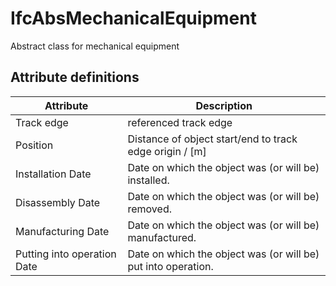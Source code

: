 IfcAbsMechanicalEquipment
=========================
Abstract class for mechanical equipment


Attribute definitions
---------------------
| Attribute                   | Description                                                   |
|-----------------------------|---------------------------------------------------------------|
| Track edge                  | referenced track edge                                         |
| Position                    | Distance of object start/end to track edge origin / [m]       |
| Installation Date           | Date on which the object was (or will be) installed.          |
| Disassembly Date            | Date on which the object was (or will be) removed.            |
| Manufacturing Date          | Date on which the object was (or will be) manufactured.       |
| Putting into operation Date | Date on which the object was (or will be) put into operation. |

